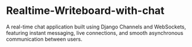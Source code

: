 # Realtime-Writeboard-with-chat
A real-time chat application built using Django Channels and WebSockets, featuring instant messaging, live connections, and smooth asynchronous communication between users.
